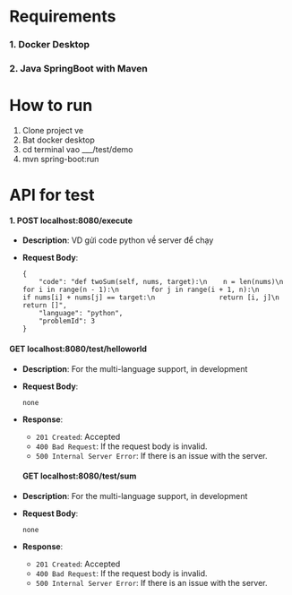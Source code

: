 # Requirements

### 1. Docker Desktop
### 2. Java SpringBoot with Maven

# How to run
1. Clone project ve
2. Bat docker desktop
3. cd terminal vao ___/test/demo
4. mvn spring-boot:run


# API for test

#### 1. POST localhost:8080/execute
- **Description**: VD gửi code python về server để chạy
- **Request Body**:

    ```
    {
        "code": "def twoSum(self, nums, target):\n    n = len(nums)\n    for i in range(n - 1):\n        for j in range(i + 1, n):\n            if nums[i] + nums[j] == target:\n                return [i, j]\n    return []",
        "language": "python",
        "problemId": 3
    }
    ```


#### GET localhost:8080/test/helloworld

- **Description**: For the multi-language support, in development
- **Request Body**:
    ```
    none
    ```
- **Response**:
  - `201 Created`: Accepted
  - `400 Bad Request`: If the request body is invalid.
  - `500 Internal Server Error`: If there is an issue with the server.


  #### GET localhost:8080/test/sum

- **Description**: For the multi-language support, in development
- **Request Body**:
    ```
    none
    ```
- **Response**:
  - `201 Created`: Accepted
  - `400 Bad Request`: If the request body is invalid.
  - `500 Internal Server Error`: If there is an issue with the server.
